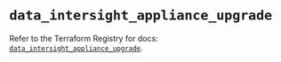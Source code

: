 # `data_intersight_appliance_upgrade`

Refer to the Terraform Registry for docs: [`data_intersight_appliance_upgrade`](https://registry.terraform.io/providers/ciscodevnet/intersight/1.0.71/docs/data-sources/appliance_upgrade).
